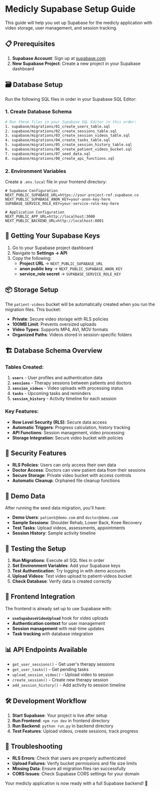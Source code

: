 # Medicly Supabase Setup Guide

This guide will help you set up Supabase for the medicly application with video storage, user management, and session tracking.

## 📋 Prerequisites

1. **Supabase Account**: Sign up at [supabase.com](https://supabase.com)
2. **New Supabase Project**: Create a new project in your Supabase dashboard

## 🗃️ Database Setup

Run the following SQL files in order in your Supabase SQL Editor:

### 1. Create Database Schema

```bash
# Run these files in your Supabase SQL Editor in this order:
1. supabase/migrations/01_create_users_table.sql
2. supabase/migrations/02_create_sessions_table.sql  
3. supabase/migrations/03_create_session_videos_table.sql
4. supabase/migrations/04_create_tasks_table.sql
5. supabase/migrations/05_create_session_history_table.sql
6. supabase/migrations/06_create_patient_videos_bucket.sql
7. supabase/migrations/07_seed_data.sql
8. supabase/migrations/08_create_api_functions.sql
```

### 2. Environment Variables

Create a `.env.local` file in your frontend directory:

```env
# Supabase Configuration
NEXT_PUBLIC_SUPABASE_URL=https://your-project-ref.supabase.co
NEXT_PUBLIC_SUPABASE_ANON_KEY=your-anon-key-here
SUPABASE_SERVICE_ROLE_KEY=your-service-role-key-here

# Application Configuration  
NEXT_PUBLIC_APP_URL=http://localhost:3000
NEXT_PUBLIC_BACKEND_URL=http://localhost:8001
```

## 🔑 Getting Your Supabase Keys

1. Go to your Supabase project dashboard
2. Navigate to **Settings → API**
3. Copy the following:
   - **Project URL** → `NEXT_PUBLIC_SUPABASE_URL`
   - **anon public key** → `NEXT_PUBLIC_SUPABASE_ANON_KEY`
   - **service_role secret** → `SUPABASE_SERVICE_ROLE_KEY`

## 📦 Storage Setup

The `patient-videos` bucket will be automatically created when you run the migration files. This bucket:

- **Private**: Secure video storage with RLS policies
- **100MB Limit**: Prevents oversized uploads
- **Video Types**: Supports MP4, AVI, MOV formats
- **Organized Paths**: Videos stored in session-specific folders

## 🏗️ Database Schema Overview

### Tables Created:

1. **`users`** - User profiles and authentication data
2. **`sessions`** - Therapy sessions between patients and doctors
3. **`session_videos`** - Video uploads with processing status
4. **`tasks`** - Upcoming tasks and reminders
5. **`session_history`** - Activity timeline for each session

### Key Features:

- **Row Level Security (RLS)**: Secure data access
- **Automatic Triggers**: Progress calculation, history tracking
- **API Functions**: Session management, video processing
- **Storage Integration**: Secure video bucket with policies

## 🔐 Security Features

- **RLS Policies**: Users can only access their own data
- **Doctor Access**: Doctors can view patient data from their sessions
- **Secure Storage**: Private video bucket with access controls
- **Automatic Cleanup**: Orphaned file cleanup functions

## 🎯 Demo Data

After running the seed data migration, you'll have:

- **Demo Users**: `patient@demo.com` and `doctor@demo.com`
- **Sample Sessions**: Shoulder Rehab, Lower Back, Knee Recovery
- **Test Tasks**: Upload videos, assessments, appointments
- **Session History**: Sample activity timeline

## 🚀 Testing the Setup

1. **Run Migrations**: Execute all SQL files in order
2. **Set Environment Variables**: Add your Supabase keys
3. **Test Authentication**: Try logging in with demo accounts
4. **Upload Videos**: Test video upload to patient-videos bucket
5. **Check Database**: Verify data is created correctly

## 🔗 Frontend Integration

The frontend is already set up to use Supabase with:

- **`useSupabaseVideoUpload`** hook for video uploads
- **Authentication context** for user management
- **Session management** with real-time updates
- **Task tracking** with database integration

## 📊 API Endpoints Available

- `get_user_sessions()` - Get user's therapy sessions
- `get_user_tasks()` - Get pending tasks
- `upload_session_video()` - Upload video to session
- `create_session()` - Create new therapy session
- `add_session_history()` - Add activity to session timeline

## 🛠️ Development Workflow

1. **Start Supabase**: Your project is live after setup
2. **Run Frontend**: `npm run dev` in frontend directory
3. **Run Backend**: `python run.py` in backend directory
4. **Test Features**: Upload videos, create sessions, track progress

## 🔧 Troubleshooting

- **RLS Errors**: Check that users are properly authenticated
- **Upload Failures**: Verify bucket permissions and file size limits
- **Missing Data**: Ensure all migration files ran successfully
- **CORS Issues**: Check Supabase CORS settings for your domain

Your medicly application is now ready with a full Supabase backend! 🏥 
